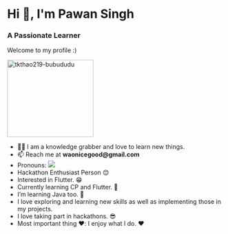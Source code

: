 <h1 align="start">Hi 👋, I'm Pawan Singh</h1>
<h3 align="start">A Passionate Learner</h3>

<p>Welcome to my profile :)</p>

<img src="https://github.com/pawan-wao/pawan-wao/assets/119276655/be65e2cd-89f4-4e54-b525-40eada7ff24c" alt="tkthao219-bubududu" width="200" height="180">

<ul>
  <li>👨‍💻 I am a knowledge grabber and love to learn new things.</li>
  <li>📫 Reach me at <strong>waonicegood@gmail.com</strong></li>
  <li>Pronouns: <img src="https://raw.githubusercontent.com/ashwinexe/ColoredBadges/master/svg/pronouns/hehim.svg"></li>
  <li>Hackathon Enthusiast Person 😊</li>
  <li>Interested in Flutter. 😁</li>
  <li>Currently learning CP and Flutter. 🌟</li>
  <li>I’m learning Java too. 💪</li>
  <li>I love exploring and learning new skills as well as implementing those in my projects.</li>
  <li>I love taking part in hackathons. 😎</li>
  <li>Most important thing ❤️: I enjoy what I do. ❤️</li>
</ul>
